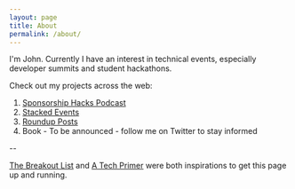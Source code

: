 ```yaml
---
layout: page
title: About
permalink: /about/
---
```


I'm John.  Currently I have an interest in technical events, especially developer summits and student hackathons.  

Check out my projects across the web:

1. [Sponsorship Hacks Podcast](http://hackathon.posthaven.com)
2. [Stacked Events](http://stacked.events)
3. [Roundup Posts](http://wpcurve.com/definitive-guide-writing-roundup-post/)
4. Book - To be announced - follow me on Twitter to stay informed

--

[The Breakout List](http://www.breakoutlist.com/) and [A Tech Primer](http://www.atechprimer.com/) were both inspirations to get this page up and running.
